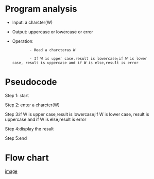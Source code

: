 # Program analysis

* Input: a charcter(W)

* Output: uppercase or lowercase or error

* Operation:

              - Read a charcteras W

              - If W is upper case,result is lowercase;if W is lower case, result is uppercase and if W is else,result is error

# Pseudocode 

Step 1: start

Step 2: enter a charcter(W)

 Step 3:if W is upper case,result is lowercase;if W is lower case, result is uppercase and if W is else,result is error

Step 4:display the result

Step 5:end

# Flow chart

[image](https://github.com/SWEG-2015EC-Batch/Free-Thinkers/assets/149039271/2ecc1068-4c6f-40eb-a79c-5858a4dce016)

